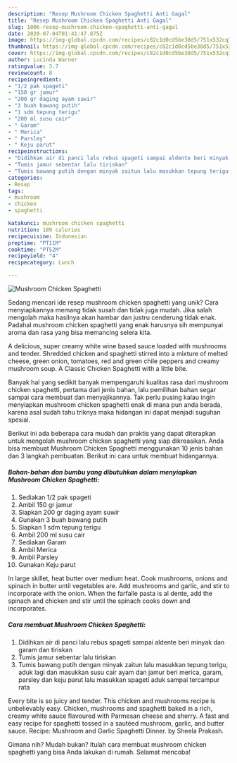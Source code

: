 ```yaml
---
description: "Resep Mushroom Chicken Spaghetti Anti Gagal"
title: "Resep Mushroom Chicken Spaghetti Anti Gagal"
slug: 1006-resep-mushroom-chicken-spaghetti-anti-gagal
date: 2020-07-04T01:41:47.875Z
image: https://img-global.cpcdn.com/recipes/c82c1d0cd5be38d5/751x532cq70/mushroom-chicken-spaghetti-foto-resep-utama.jpg
thumbnail: https://img-global.cpcdn.com/recipes/c82c1d0cd5be38d5/751x532cq70/mushroom-chicken-spaghetti-foto-resep-utama.jpg
cover: https://img-global.cpcdn.com/recipes/c82c1d0cd5be38d5/751x532cq70/mushroom-chicken-spaghetti-foto-resep-utama.jpg
author: Lucinda Warner
ratingvalue: 3.7
reviewcount: 8
recipeingredient:
- "1/2 pak spageti"
- "150 gr jamur"
- "200 gr daging ayam suwir"
- "3 buah bawang putih"
- "1 sdm tepung terigu"
- "200 ml susu cair"
- " Garam"
- " Merica"
- " Parsley"
- " Keju parut"
recipeinstructions:
- "Didihkan air di panci lalu rebus spageti sampai aldente beri minyak dan garam dan tiriskan"
- "Tumis jamur sebentar lalu tiriskan"
- "Tumis bawang putih dengan minyak zaitun lalu masukkan tepung terigu, aduk lagi dan masukkan susu cair ayam dan jamur beri merica, garam, parsley dan keju parut lalu masukkan spageti aduk sampai tercampur rata"
categories:
- Resep
tags:
- mushroom
- chicken
- spaghetti

katakunci: mushroom chicken spaghetti 
nutrition: 189 calories
recipecuisine: Indonesian
preptime: "PT11M"
cooktime: "PT52M"
recipeyield: "4"
recipecategory: Lunch

---
```



![Mushroom Chicken Spaghetti](https://img-global.cpcdn.com/recipes/c82c1d0cd5be38d5/751x532cq70/mushroom-chicken-spaghetti-foto-resep-utama.jpg)

Sedang mencari ide resep mushroom chicken spaghetti yang unik? Cara menyiapkannya memang tidak susah dan tidak juga mudah. Jika salah mengolah maka hasilnya akan hambar dan justru cenderung tidak enak. Padahal mushroom chicken spaghetti yang enak harusnya sih mempunyai aroma dan rasa yang bisa memancing selera kita.

A delicious, super creamy white wine based sauce loaded with mushrooms and tender. Shredded chicken and spaghetti stirred into a mixture of melted cheese, green onion, tomatoes, red and green chile peppers and creamy mushroom soup. A Classic Chicken Spaghetti with a little bite.

Banyak hal yang sedikit banyak mempengaruhi kualitas rasa dari mushroom chicken spaghetti, pertama dari jenis bahan, lalu pemilihan bahan segar sampai cara membuat dan menyajikannya. Tak perlu pusing kalau ingin menyiapkan mushroom chicken spaghetti enak di mana pun anda berada, karena asal sudah tahu triknya maka hidangan ini dapat menjadi suguhan spesial.


Berikut ini ada beberapa cara mudah dan praktis yang dapat diterapkan untuk mengolah mushroom chicken spaghetti yang siap dikreasikan. Anda bisa membuat Mushroom Chicken Spaghetti menggunakan 10 jenis bahan dan 3 langkah pembuatan. Berikut ini cara untuk membuat hidangannya.

<!--inarticleads1-->

##### Bahan-bahan dan bumbu yang dibutuhkan dalam menyiapkan Mushroom Chicken Spaghetti:

1. Sediakan 1/2 pak spageti
1. Ambil 150 gr jamur
1. Siapkan 200 gr daging ayam suwir
1. Gunakan 3 buah bawang putih
1. Siapkan 1 sdm tepung terigu
1. Ambil 200 ml susu cair
1. Sediakan  Garam
1. Ambil  Merica
1. Ambil  Parsley
1. Gunakan  Keju parut


In large skillet, heat butter over medium heat. Cook mushrooms, onions and spinach in butter until vegetables are. Add mushrooms and garlic, and stir to incorporate with the onion. When the farfalle pasta is al dente, add the spinach and chicken and stir until the spinach cooks down and incorporates. 

<!--inarticleads2-->

##### Cara membuat Mushroom Chicken Spaghetti:

1. Didihkan air di panci lalu rebus spageti sampai aldente beri minyak dan garam dan tiriskan
1. Tumis jamur sebentar lalu tiriskan
1. Tumis bawang putih dengan minyak zaitun lalu masukkan tepung terigu, aduk lagi dan masukkan susu cair ayam dan jamur beri merica, garam, parsley dan keju parut lalu masukkan spageti aduk sampai tercampur rata


Every bite is so juicy and tender. This chicken and mushrooms recipe is unbelievably easy. Chicken, mushrooms and spaghetti baked in a rich, creamy white sauce flavoured with Parmesan cheese and sherry. A fast and easy recipe for spaghetti tossed in a sautéed mushroom, garlic, and butter sauce. Recipe: Mushroom and Garlic Spaghetti Dinner. by Sheela Prakash. 

Gimana nih? Mudah bukan? Itulah cara membuat mushroom chicken spaghetti yang bisa Anda lakukan di rumah. Selamat mencoba!
